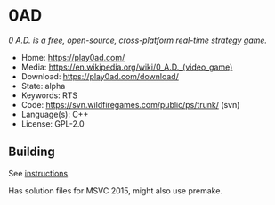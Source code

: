 # 0AD

_0 A.D. is a free, open-source, cross-platform real-time strategy game._

- Home: https://play0ad.com/
- Media: <https://en.wikipedia.org/wiki/0_A.D._(video_game)>
- Download: https://play0ad.com/download/
- State: alpha
- Keywords: RTS
- Code: https://svn.wildfiregames.com/public/ps/trunk/ (svn)
- Language(s): C++
- License: GPL-2.0

## Building

See [instructions](https://trac.wildfiregames.com/wiki/GettingStartedProgrammers)

Has solution files for MSVC 2015, might also use premake.

